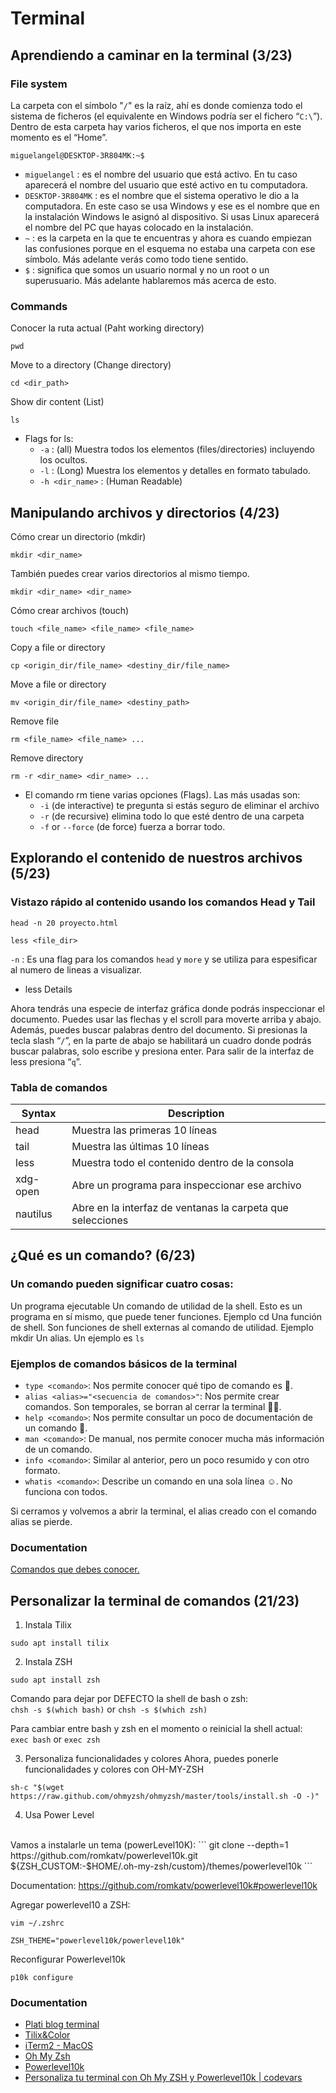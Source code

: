 # Terminal

## Aprendiendo a caminar en la terminal (3/23)

### File system

La carpeta con el símbolo "``/``" es la raíz, ahí es donde comienza todo el sistema de ficheros (el equivalente en Windows podría ser el fichero “``C:\``”). Dentro de esta carpeta hay varios ficheros, el que nos importa en este momento es el “Home”.

``
miguelangel@DESKTOP-3R804MK:~$
``
- ``miguelangel`` : es el nombre del usuario que está activo. En tu caso aparecerá el nombre del usuario que esté activo en tu computadora.
- ``DESKTOP-3R804MK`` : es el nombre que el sistema operativo le dio a la computadora. En este caso se usa Windows y ese es el nombre que en la instalación Windows le asignó al dispositivo. Si usas Linux aparecerá el nombre del PC que hayas colocado en la instalación.
- ``~`` : es la carpeta en la que te encuentras y ahora es cuando empiezan las confusiones porque en el esquema no estaba una carpeta con ese símbolo. Más adelante verás como todo tiene sentido.
- ``$`` : significa que somos un usuario normal y no un root o un superusuario. Más adelante hablaremos más acerca de esto.

### Commands

Conocer la ruta actual (Paht working directory)
```
pwd
```

Move to a directory (Change directory)
```
cd <dir_path>
```

Show dir content (List)
```
ls
```

- Flags for ls:
    - ``-a`` : (all) Muestra todos los elementos (files/directories) incluyendo los ocultos.
    - ``-l`` : (Long) Muestra los elementos y detalles en formato tabulado.
    - ``-h <dir_name>`` : (Human Readable)


## Manipulando archivos y directorios (4/23)

Cómo crear un directorio (mkdir)
```
mkdir <dir_name>
```

También puedes crear varios directorios al mismo tiempo.
```
mkdir <dir_name> <dir_name>
```

Cómo crear archivos (touch)
```
touch <file_name> <file_name> <file_name>
```

Copy a file or directory
```
cp <origin_dir/file_name> <destiny_dir/file_name>
```

Move a file or directory
```
mv <origin_dir/file_name> <destiny_path>
```

Remove file
```
rm <file_name> <file_name> ...
```

Remove directory
```
rm -r <dir_name> <dir_name> ...
```

- El comando rm tiene varias opciones (Flags). Las más usadas son:
    - ``-i`` (de interactive) te pregunta si estás seguro de eliminar el archivo
    - ``-r`` (de recursive) elimina todo lo que esté dentro de una carpeta
    - ``-f`` or ``--force`` (de force) fuerza a borrar todo.

## Explorando el contenido de nuestros archivos (5/23)

### Vistazo rápido al contenido usando los comandos Head y Tail

```
head -n 20 proyecto.html
```
```
less <file_dir>
```

``-n`` : Es una flag para los comandos `head` y `more` y se utiliza para espesificar al numero de lineas a visualizar.

- less Details

Ahora tendrás una especie de interfaz gráfica donde podrás inspeccionar el documento. Puedes usar las flechas y el scroll para moverte arriba y abajo.
Además, puedes buscar palabras dentro del documento. Si presionas la tecla slash “`/`”, en la parte de abajo se habilitará un cuadro donde podrás buscar palabras, solo escribe y presiona enter.
Para salir de la interfaz de less presiona “`q`”.

### Tabla de comandos
| Syntax | Description |
| --- | ----------- |
| head | Muestra las primeras 10 líneas |
| tail | Muestra las últimas 10 líneas |
| less | Muestra todo el contenido dentro de la consola |
| xdg-open | Abre un programa para inspeccionar ese archivo |
| nautilus | Abre en la interfaz de ventanas la carpeta que selecciones |

## ¿Qué es un comando? (6/23)

### Un comando pueden significar cuatro cosas:

Un programa ejecutable
Un comando de utilidad de la shell. Esto es un programa en sí mismo, que puede tener funciones. Ejemplo cd
Una función de shell. Son funciones de shell externas al comando de utilidad. Ejemplo mkdir
Un alias. Un ejemplo es `ls`

### Ejemplos de comandos básicos de la terminal

- ``type <comando>``: Nos permite conocer qué tipo de comando es 🤔.
- ``alias <alias>="<secuencia de comandos>"``: Nos permite crear comandos. Son temporales, se borran al cerrar la terminal 👶🏼.
- ``help <comando>``: Nos permite consultar un poco de documentación de un comando 📄.
- ``man <comando>``: De manual, nos permite conocer mucha más información de un comando.
- ``info <comando>``: Similar al anterior, pero un poco resumido y con otro formato.
- ``whatis <comando>``: Describe un comando en una sola línea ☺️. No funciona con todos.

Si cerramos y volvemos a abrir la terminal, el alias creado con el comando alias se pierde.

### Documentation

[Comandos que debes conocer.](https://platzi.com/blog/41-comandos-terminal/)

## Personalizar la terminal de comandos (21/23)

1. Instala Tilix
```
sudo apt install tilix
```

2. Instala ZSH
```
sudo apt install zsh
```

Comando para dejar por DEFECTO la shell de bash o zsh:
<br>
``chsh -s $(which bash)`` or ``chsh -s $(which zsh)``

Para cambiar entre bash y zsh en el momento o reinicial la shell actual:
<br>
``exec bash`` or ``exec zsh``

3. Personaliza funcionalidades y colores
Ahora, puedes ponerle funcionalidades y colores con OH-MY-ZSH
```
sh-c "$(wget https://raw.github.com/ohmyzsh/ohmyzsh/master/tools/install.sh -O -)"
```

4. Usa Power Level
<br>
Vamos a instalarle un tema (powerLevel10K):
```
git clone --depth=1 https://github.com/romkatv/powerlevel10k.git ${ZSH_CUSTOM:-$HOME/.oh-my-zsh/custom}/themes/powerlevel10k
```

Documentation: https://github.com/romkatv/powerlevel10k#powerlevel10k

Agregar powerlevel10 a ZSH:
```
vim ~/.zshrc
```

``ZSH_THEME="powerlevel10k/powerlevel10k"``

Reconfigurar Powerlevel10k
```
p10k configure
```

### Documentation

- [Plati blog terminal](https://platzi.com/blog/terminal-en-big-sur-mas-bonita-que-nunca/)
- [Tilix&Color](https://gnunn1.github.io/tilix-web/)
- [iTerm2 - MacOS](https://iterm2.com/)
- [Oh My Zsh](https://ohmyz.sh/)
- [Powerlevel10k](https://github.com/romkatv/powerlevel10k)
- [Personaliza tu terminal con Oh My ZSH y Powerlevel10k | codevars](https://www.edevars.com/blog/personalizar-terminal)